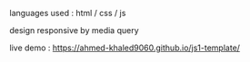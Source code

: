 languages used : html / css / js

design responsive by media query

live demo : https://ahmed-khaled9060.github.io/js1-template/
